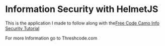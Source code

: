 # Information Security with HelmetJS

This is the application I made to follow along with the[Free Code Camo Info Security Tutorial](https://www.freecodecamp.org/learn/information-security/information-security-with-helmetjs/)

For more Information go to Threshcode.com
